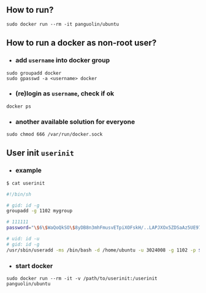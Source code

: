 ## How to run?

```
sudo docker run --rm -it panguolin/ubuntu
```

## How to run a docker as non-root user?

- ### add `username` into docker group
```
sudo groupadd docker
sudo gpasswd -a <username> docker
```
- ### (re)login as `username`, check if ok
```
docker ps
```
- ### another available solution for everyone
```
sudo chmod 666 /var/run/docker.sock 
```

## User init `userinit`
- ### example
```bash
$ cat userinit

#!/bin/sh

# gid: id -g
groupadd -g 1102 mygroup

# 111111
password="\$6\$WaQoQkSO\$8yDB8n3mhFmusvETpiXOFskH/..LAPJXOx5ZDSaAz5UE97OUTHqemuFaD4Q7DG8k/bmDJmoBT5R43qag2qW0M1"

# uid: id -u
# gid: id -g
/usr/sbin/useradd -ms /bin/bash -d /home/ubuntu -u 3024008 -g 1102 -p ${password} ubuntu
```
- ### start docker
```
sudo docker run --rm -it -v /path/to/userinit:/userinit panguolin/ubuntu
```
